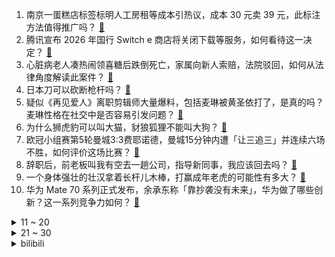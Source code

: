 1. 南京一蛋糕店标签标明人工房租等成本引热议，成本 30 元卖 39 元，此标注方法值得推广吗？ [:link:](https://www.zhihu.com/question/5185455950)
2. 腾讯宣布 2026 年国行 Switch e 商店将关闭下载等服务，如何看待这一决定？ [:link:](https://www.zhihu.com/question/5200452329)
3. 心脏病老人凑热闹领喜糖后跌倒死亡，家属向新人索赔，法院驳回，如何从法律角度解读此案件？ [:link:](https://www.zhihu.com/question/4924826219)
4. 日本刀可以砍断枪杆吗？ [:link:](https://www.zhihu.com/question/377590486)
5. 疑似《再见爱人》离职剪辑师大量爆料，包括麦琳被黄圣依打了，是真的吗？麦琳性格在社交中是否容易引发问题？ [:link:](https://www.zhihu.com/question/5178043626)
6. 为什么狮虎豹可以叫大猫，豺狼狐狸不能叫大狗？ [:link:](https://www.zhihu.com/question/4481258246)
7. 欧冠小组赛第5轮曼城3:3费耶诺德，曼城15分钟内遭「让三追三」并连续六场不胜，如何评价这场比赛？ [:link:](https://www.zhihu.com/question/5245341692)
8. 辞职后，前老板叫我有空去一趟公司，指导新同事，我应该回去吗？ [:link:](https://www.zhihu.com/question/4788081796)
9. 一个身体强壮的壮汉拿着长杆儿木棒，打赢成年老虎的可能性有多大？ [:link:](https://www.zhihu.com/question/574346267)
10. 华为 Mate 70 系列正式发布，余承东称「靠抄袭没有未来」，华为做了哪些创新？这一系列竞争力如何？ [:link:](https://www.zhihu.com/question/5187112862)
<details>
<summary>11 ~ 20</summary>

11. 麦琳新一期里提议继续她来管钱，她为什么那么想管钱？这是什么心理？ [:link:](https://www.zhihu.com/question/4916523824)
12. 11 月 26 日华为 Mate 70 系列手机正式发布，起售价 5499 元，有哪些亮点和槽点？ [:link:](https://www.zhihu.com/question/5123195519)
13. 怎样看待或理解「世界贸易组织（WTO）正在逐渐死去」的说法？ [:link:](https://www.zhihu.com/question/384555385)
14. 博世将在全球裁员 5500人，称竞争和价格压力持续加剧，该公司发展前景如何？ [:link:](https://www.zhihu.com/question/4931396225)
15. 广电总局出手整治「霸总」微短剧，防止通过拜金、炫富等制造爽点，此举能让「泥沙俱下」的微短剧市场改观吗？ [:link:](https://www.zhihu.com/question/5132686750)
16. 马斯克转发中国无人机蜂群视频，配文称「现在还有傻子在生产 F-35 呢」，无人机能替代 F-35 吗？ [:link:](https://www.zhihu.com/question/5106598628)
17. 怎么判断自己是否在假学习，怎么改变假学习状态？ [:link:](https://www.zhihu.com/question/329945763)
18. 如何评价2024ICPC昆明区域赛？ [:link:](https://www.zhihu.com/question/883251623)
19. 《死神》中，是五大特记战力的，为什么是“浦原喜助”而不是“涅茧利”？ [:link:](https://www.zhihu.com/question/664447206)
20. 拿破仑如何更好保住法兰西得到的东西？ [:link:](https://www.zhihu.com/question/621616023)
</details>
<details>
<summary>21 ~ 30</summary>

21. 中国传统武术到底能不能实战？ [:link:](https://www.zhihu.com/question/651185892)
22. 如何评价华为首款悦彰耳机 FreeBuds Pro 4 ？无线耳机是否值得卷音质？ [:link:](https://www.zhihu.com/question/5168563310)
23. 你觉得大学里除学习以外最重要的能力是什么？ [:link:](https://www.zhihu.com/question/4775086434)
24. 潮汐锁定是怎么回事？ [:link:](https://www.zhihu.com/question/22601786)
25. 大多数人都不喜欢「不确定性」，但为何又有好奇心和探索欲望呢？ [:link:](https://www.zhihu.com/question/4680394892)
26. 机器学习中有哪些形式简单却很巧妙的idea？ [:link:](https://www.zhihu.com/question/347847220)
27. 特朗普当选美国总统后，是否会对美国留学（graduate，硕士 / 博士）申请产生改变？ [:link:](https://www.zhihu.com/question/3353810870)
28. 《庄子》写了很多残疾人（兀者）的故事，为什么？说明什么深刻的道理？ [:link:](https://www.zhihu.com/question/4020118041)
29. 逻辑通顺，情节合理是不是对一个作者的最低要求？ [:link:](https://www.zhihu.com/question/4436287758)
30. 如何看待最新一期乒乓球世界排名，樊振东11年来首次跌出前五，孙颖莎王楚钦仍排男女第一？ [:link:](https://www.zhihu.com/question/5170137745)
</details><details>
<summary>bilibili</summary>

</details>